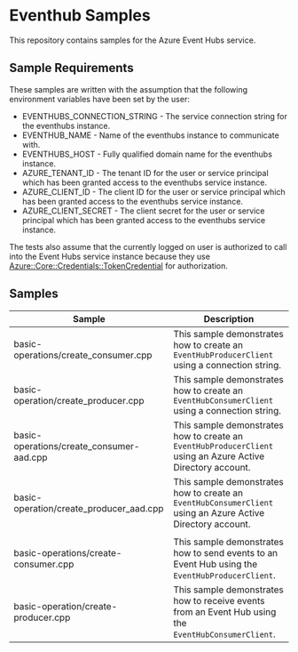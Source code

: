 # Eventhub Samples

This repository contains samples for the Azure Event Hubs service.

## Sample Requirements

These samples are written with the assumption that the following environment
variables have been set by the user:

* EVENTHUBS_CONNECTION_STRING - The service connection string for the eventhubs instance.
* EVENTHUB_NAME - Name of the eventhubs instance to communicate with.
* EVENTHUBS_HOST - Fully qualified domain name for the eventhubs instance.
* AZURE_TENANT_ID - The tenant ID for the user or service principal which has
been granted access to the eventhubs service instance.
* AZURE_CLIENT_ID - The client ID for the user or service principal which has been 
granted access to the eventhubs service instance.
* AZURE_CLIENT_SECRET - The client secret for the user or service principal
  which has been granted access to the eventhubs service instance.

The tests also assume that the currently logged on user is authorized to call
into the Event Hubs service instance because they use [Azure::Core::Credentials::TokenCredential](https://azuresdkdocs.blob.core.windows.net/$web/cpp/azure-core/1.3.1/class_azure_1_1_core_1_1_credentials_1_1_token_credential.html) for authorization.


## Samples

| Sample | Description |
|--------|-------------|
| basic-operations/create_consumer.cpp | This sample demonstrates how to create an `EventHubProducerClient` using a connection string. |
| basic-operation/create_producer.cpp | This sample demonstrates how to create an `EventHubConsumerClient` using a connection string. |
| basic-operations/create_consumer-aad.cpp | This sample demonstrates how to create an `EventHubProducerClient` using an Azure Active Directory account. |
| basic-operation/create_producer_aad.cpp | This sample demonstrates how to create an `EventHubConsumerClient` using an Azure Active Directory account. |
| | |
| basic-operations/create-consumer.cpp | This sample demonstrates how to send events to an Event Hub using the `EventHubProducerClient`. |
| basic-operation/create-producer.cpp | This sample demonstrates how to receive events from an Event Hub using the `EventHubConsumerClient`. |

